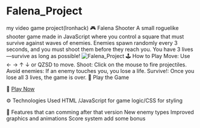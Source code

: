 # Falena_Project

my video game project(Ironhack)
🎮 Falena Shooter
A small roguelike shooter game made in JavaScript where you control a square that must survive against waves of enemies. Enemies spawn randomly every 3 seconds, and you must shoot them before they reach you. You have 3 lives—survive as long as possible!
![Falena_Project](image/capture%20d'écran%20Falena.png)
🕹️ How to Play
Move: Use ← → ↑ ↓ or QZSD to move.
Shoot: Click on the mouse to fire projectiles.
Avoid enemies: If an enemy touches you, you lose a life.
Survive!: Once you lose all 3 lives, the game is over.
🚀 Play the Game

🔗 [Play Now](https://sebastien1810.github.io/Falena_Project/)

⚙️ Technologies Used
HTML /JavaScript for game logic/CSS for styling

📌 Features that can comming after that version
New enemy types
Improved graphics and animations
Score system
add some bonus
